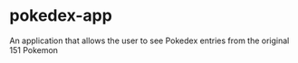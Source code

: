 # pokedex-app
An application that allows the user to see Pokedex entries from the original 151 Pokemon
